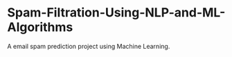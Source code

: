 # Spam-Filtration-Using-NLP-and-ML-Algorithms
A email spam prediction project using Machine Learning.
